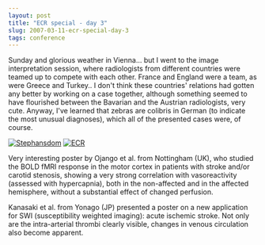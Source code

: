 ```yaml
---
layout: post
title: "ECR special - day 3"
slug: 2007-03-11-ecr-special-day-3
tags: conference
---
```


Sunday and glorious weather in Vienna... but I went to the image interpretation session, where radiologists from different countries were teamed up to compete with each other. France and England were a team, as were Greece and Turkey.. I don't think these countries' relations had gotten any better by working on a case together, although something seemed to have flourished between the Bavarian and the Austrian radiologists, very cute. Anyway, I've learned that zebras are colibris in German (to indicate the most unusual diagnoses), which all of the presented cases were, of course.

[![Stephansdom](https://dl.dropbox.com/u/3579694/marionsmits.net/2007/03/p1020081.thumbnail.JPG)](https://dl.dropbox.com/u/3579694/marionsmits.net/2007/03/p1020081.JPG) [![ECR](https://dl.dropbox.com/u/3579694/marionsmits.net/2007/03/p1020080.thumbnail.JPG)](https://dl.dropbox.com/u/3579694/marionsmits.net/2007/03/p1020080.JPG)

Very interesting poster by Ojango et al. from Nottingham (UK), who studied the BOLD fMRI response in the motor cortex in patients with stroke and/or carotid stenosis, showing a very strong correlation with vasoreactivity (assessed with hypercapnia), both in the non-affected and in the affected hemisphere, without a substantial effect of changed perfusion.

Kanasaki et al. from Yonago (JP) presented a poster on a new application for SWI (susceptibility weighted imaging): acute ischemic stroke. Not only are the intra-arterial thrombi clearly visible, changes in venous circulation also become apparent.
